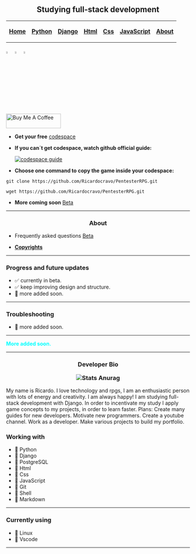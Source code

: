 <!-- markdownlint-disable MD033 MD041 -->

<h2 align="center">Studying full-stack development</h3>

<table align="center">
  <tr>
    <td><p align="center"><a href="https://github.com/Ricardocravo/PentesterRPG/blob/main/Markdown/game_info.md"><b>Home</b></a></td>
    <td><p align="center"><a href="https://github.com/RPG-Study/RPG_Study/tree/main/Python"><b>Python</b></a></td>
    <td><p align="center"><a href="https://github.com/Ricardocravo/PentesterRPG/blob/main/Markdown/updates.md"><b>Django</b></a></td>
    <td><p align="center"><a href="https://github.com/Ricardocravo/PentesterRPG/blob/main/Markdown/preview.md"><b>Html</b></a></td>
    <td><p align="center"><a href="https://github.com/Ricardocravo/PentesterRPG/blob/main/Markdown/forums.md"><b>Css</b></a></td>
    <td><p align="center"><a href="https://github.com/Ricardocravo/PentesterRPG/blob/main/Markdown/support.md"><b>JavaScript</b></a></td>
    <td><p align="center"><a href="https://github.com/Ricardocravo/PentesterRPG/blob/main/Markdown/support.md"><b>About</b></a></td>
      </td>
  </tr>
</table>

<div class="social-icons">
    <a href="https://www.linkedin.com/in/ricardo--cravo/"><img src="https://img.icons8.com/color/48/000000/linkedin.png" alt="LinkedIn" width="4%"/></a>
    <a href="https://www.instagram.com/promote_joy/"><img src="https://img.icons8.com/fluent/48/000000/instagram-new.png" alt="Instagram" width="4%"/></a>
    <a href="mailto:ricardo1992cravo@gmail.com"><img src="https://img.icons8.com/fluent/48/000000/gmail.png" alt="Email" width="4%"/></a>
</div>

<a href="https://www.buymeacoffee.com/pentesterrpg" target="_blank"><img src="https://cdn.buymeacoffee.com/buttons/v2/default-violet.png" alt="Buy Me A Coffee" style="height:40px !important;width: 150px !important;" ></a>

<!-- markdownlint-enable MD033 MD041 -->

- **Get your free** [codespace](https://github.com/codespaces)
- **If you can´t get codespace, watch github official guide:**
  
  [![codespace guide](https://icons.iconarchive.com/icons/dakirby309/simply-styled/48/YouTube-icon.png)](https://youtu.be/rB9v6HoDXYo?feature=shared)

- **Choose one command to copy the game inside your codespace:**

```shell
git clone https://github.com/Ricardocravo/PentesterRPG.git
```

```shell
wget https://github.com/Ricardocravo/PentesterRPG.git
```

- **More coming soon** [Beta](https://github.com/RPG-Study/RPG_Study)

***

<!-- markdownlint-disable MD033 MD041 -->

<h3 align="center"> About </h3>

<!-- markdownlint-enable MD033 MD041 -->

- Frequently asked questions [Beta](https://github.com/RPG-Study/RPG_Study)

- **[Copyrights](https://github.com/RPG-Study/RPG_Study)**

***

### Progress and future updates

- ✅ currently in beta.
- ✅ keep improving design and structure.
- 🔲 more added soon.

***

### Troubleshooting

- 🔲 more added soon.

***

<!-- markdownlint-disable MD033 MD045 -->

<span style="color:cyan">**More added soon.**</span>

***

<h3 align="center">  Developer Bio

![Stats Anurag](https://github-readme-stats.vercel.app/api?username=RPG-Study&theme=midnight-purple&show=reviews,discussions_started,discussions_answered,prs_merged,prs_merged_percentage)

</h3>

<p align="left"> My name is Ricardo.
I love technology and rpgs, I am an enthusiastic person with lots of energy and creativity. I am always happy!
I am studying full-stack development with Django.
In order to incentivate my study I apply game concepts to my projects, in order to learn faster.
Plans:
Create many guides for new developers.
Motivate new programmers.
Create a youtube channel.
Work as a developer.
Make various projects to build my portfolio.
</p>

### Working with

- 🔲 Python
- 🔲 Django
- 🔲 PostgreSQL
- 🔲 Html
- 🔲 Css
- 🔲 JavaScript
- 🔲 Git
- 🔲 Shell
- 🔲 Markdown

***

### Currently using

- 🔲 Linux
- 🔲 Vscode

***

<!-- markdownlint-enable MD033 MD045 -->